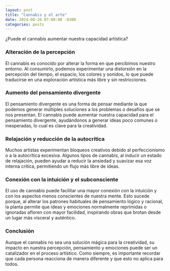 ```yaml
---
layout: post
title: "Cannabis y el arte"
date: 2024-08-26 07:00:00 -0300
categories: posts
---
```


¿Puede el cannabis aumentar nuestra capacidad artística?

### Alteración de la percepción

El cannabis es conocido por alterar la forma en que percibimos nuestro entorno. Al consumirlo, podemos experimentar una distorsión en la percepción del tiempo, el espacio, los colores y sonidos, lo que puede traducirse en una exploración artística más libre y sin restricciones.

### Aumento del pensamiento divergente

El pensamiento divergente es una forma de pensar mediante la que podemos generar múltiples soluciones a los problemas o desafíos que se nos presentan. El cannabis puede aumentar nuestra capacidad para el pensamiento divergente, ayudándonos a generar ideas poco comunes o inesperadas, lo cual es clave para la creatividad.

### Relajación y reducción de la autocrítica

Muchos artistas experimentan bloqueos creativos debido al perfeccionismo o a la autocrítica excesiva. Algunos tipos de cannabis, al inducir un estado de relajación, pueden ayudar a reducir la ansiedad y suavizar esa voz interna crítica, permitiendo un flujo más libre de ideas.

### Conexión con la intuición y el subconsciente

El uso de cannabis puede facilitar una mayor conexión con la intuición y con los aspectos menos conscientes de nuestra mente. Esto sucede porque, al alterar los patrones habituales de pensamiento lógico y racional, la planta permite que ideas y emociones normalmente reprimidas o ignoradas afloren con mayor facilidad, inspirando obras que brotan desde un lugar más visceral y auténtico.

### Conclusión

Aunque el cannabis no sea una solución mágica para la creatividad, su impacto en nuestra percepción, pensamiento y emociones puede ser un catalizador en el proceso artístico. Como siempre, es importante recordar que cada persona reacciona de manera diferente y que esto no aplica para todos.
